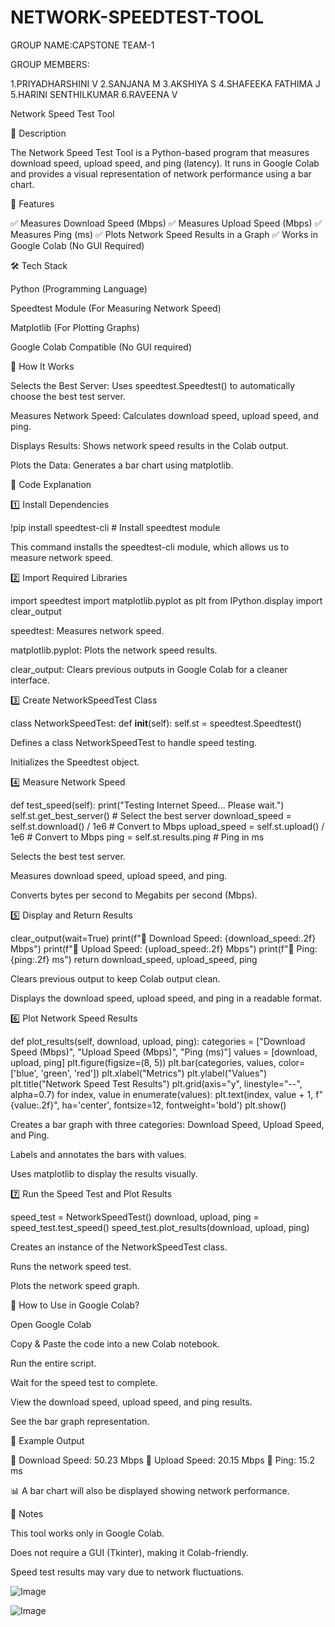 # NETWORK-SPEEDTEST-TOOL
GROUP NAME:CAPSTONE TEAM-1

GROUP MEMBERS:

1.PRIYADHARSHINI V
2.SANJANA M
3.AKSHIYA S
4.SHAFEEKA FATHIMA J
5.HARINI SENTHILKUMAR
6.RAVEENA V

Network Speed Test Tool

📌 Description

The Network Speed Test Tool is a Python-based program that measures download speed, upload speed, and ping (latency). It runs in Google Colab and provides a visual representation of network performance using a bar chart.

🔹 Features

✅ Measures Download Speed (Mbps)
✅ Measures Upload Speed (Mbps)
✅ Measures Ping (ms)
✅ Plots Network Speed Results in a Graph
✅ Works in Google Colab (No GUI Required)

🛠️ Tech Stack

Python (Programming Language)

Speedtest Module (For Measuring Network Speed)

Matplotlib (For Plotting Graphs)

Google Colab Compatible (No GUI required)

🚀 How It Works

Selects the Best Server: Uses speedtest.Speedtest() to automatically choose the best test server.

Measures Network Speed: Calculates download speed, upload speed, and ping.

Displays Results: Shows network speed results in the Colab output.

Plots the Data: Generates a bar chart using matplotlib.

📜 Code Explanation

1️⃣ Install Dependencies

!pip install speedtest-cli  # Install speedtest module

This command installs the speedtest-cli module, which allows us to measure network speed.

2️⃣ Import Required Libraries

import speedtest
import matplotlib.pyplot as plt
from IPython.display import clear_output

speedtest: Measures network speed.

matplotlib.pyplot: Plots the network speed results.

clear_output: Clears previous outputs in Google Colab for a cleaner interface.

3️⃣ Create NetworkSpeedTest Class

class NetworkSpeedTest:
    def __init__(self):
        self.st = speedtest.Speedtest()

Defines a class NetworkSpeedTest to handle speed testing.

Initializes the Speedtest object.

4️⃣ Measure Network Speed

def test_speed(self):
    print("Testing Internet Speed... Please wait.")
    self.st.get_best_server()  # Select the best server
    download_speed = self.st.download() / 1e6  # Convert to Mbps
    upload_speed = self.st.upload() / 1e6  # Convert to Mbps
    ping = self.st.results.ping  # Ping in ms

Selects the best test server.

Measures download speed, upload speed, and ping.

Converts bytes per second to Megabits per second (Mbps).

5️⃣ Display and Return Results

clear_output(wait=True)
print(f"📡 Download Speed: {download_speed:.2f} Mbps")
print(f"🚀 Upload Speed: {upload_speed:.2f} Mbps")
print(f"📶 Ping: {ping:.2f} ms")
return download_speed, upload_speed, ping

Clears previous output to keep Colab output clean.

Displays the download speed, upload speed, and ping in a readable format.

6️⃣ Plot Network Speed Results

def plot_results(self, download, upload, ping):
    categories = ["Download Speed (Mbps)", "Upload Speed (Mbps)", "Ping (ms)"]
    values = [download, upload, ping]
    plt.figure(figsize=(8, 5))
    plt.bar(categories, values, color=['blue', 'green', 'red'])
    plt.xlabel("Metrics")
    plt.ylabel("Values")
    plt.title("Network Speed Test Results")
    plt.grid(axis="y", linestyle="--", alpha=0.7)
    for index, value in enumerate(values):
        plt.text(index, value + 1, f"{value:.2f}", ha='center', fontsize=12, fontweight='bold')
    plt.show()

Creates a bar graph with three categories: Download Speed, Upload Speed, and Ping.

Labels and annotates the bars with values.

Uses matplotlib to display the results visually.

7️⃣ Run the Speed Test and Plot Results

speed_test = NetworkSpeedTest()
download, upload, ping = speed_test.test_speed()
speed_test.plot_results(download, upload, ping)

Creates an instance of the NetworkSpeedTest class.

Runs the network speed test.

Plots the network speed graph.

🎯 How to Use in Google Colab?

Open Google Colab

Copy & Paste the code into a new Colab notebook.

Run the entire script.

Wait for the speed test to complete.

View the download speed, upload speed, and ping results.

See the bar graph representation.

📌 Example Output

📡 Download Speed: 50.23 Mbps
🚀 Upload Speed: 20.15 Mbps
📶 Ping: 15.2 ms

📊 A bar chart will also be displayed showing network performance.

📝 Notes

This tool works only in Google Colab.

Does not require a GUI (Tkinter), making it Colab-friendly.

Speed test results may vary due to network fluctuations.

![Image](https://github.com/user-attachments/assets/e8721334-748a-4df4-9e95-dd3d9af4dfa7)

![Image](https://github.com/user-attachments/assets/0b28e660-b45b-44d0-8471-082a5669404f)
